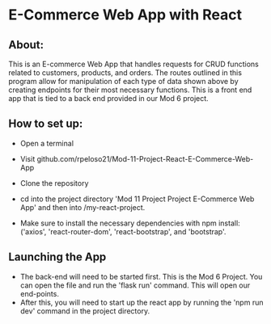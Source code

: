 # E-Commerce Web App with React

## About:
This is an E-commerce Web App that handles requests for CRUD functions related to customers, products, and orders.
The routes outlined in this program allow for manipulation of each type of data shown above by creating endpoints for their most necessary functions.
This is a front end app that is tied to a back end provided in our Mod 6 project.

## How to set up:
- Open a terminal

- Visit github.com/rpeloso21/Mod-11-Project-React-E-Commerce-Web-App

- Clone the repository

- cd into the project directory 'Mod 11 Project Project E-Commerce Web App' and then into /my-react-project.

- Make sure to install the necessary dependencies with npm install:  ('axios', 'react-router-dom', 'react-bootstrap', and 'bootstrap'.

##  Launching the App
- The back-end will need to be started first.  This is the Mod 6 Project.  You can open the file and run the 'flask run' command.  This will open our end-points.
- After this, you will need to start up the react app by running the 'npm run dev' command in the project directory. 
